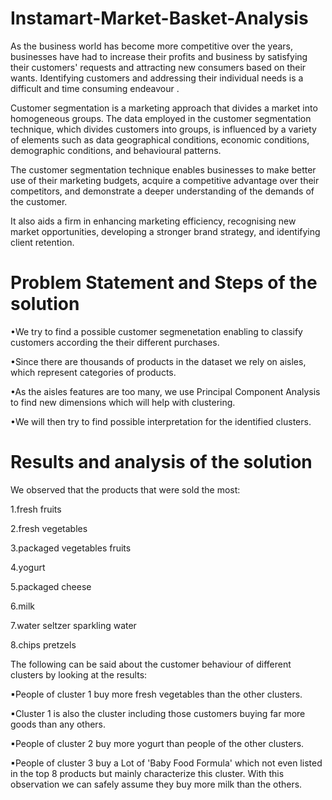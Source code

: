 # Instamart-Market-Basket-Analysis
As the business world has become more competitive over the years, businesses have had
to increase their profits and business by satisfying their customers' requests and
attracting new consumers based on their wants. Identifying customers and addressing
their individual needs is a difficult and time consuming endeavour .

Customer segmentation is a marketing approach that divides a market into
homogeneous groups. The data employed in the customer segmentation technique,
which divides customers into groups, is influenced by a variety of elements such as data
geographical conditions, economic conditions, demographic conditions, and behavioural
patterns.

The customer segmentation technique enables businesses to make better use of their
marketing budgets, acquire a competitive advantage over their competitors, and
demonstrate a deeper understanding of the demands of the customer.

It also aids a firm in enhancing marketing efficiency, recognising new market
opportunities, developing a stronger brand strategy, and identifying client retention.

# Problem Statement and Steps of the solution
•We try to find a possible customer segmenetation enabling to classify
customers according the their different purchases.

•Since there are thousands of products in the dataset we rely on aisles, which
represent categories of products.

•As the aisles features are too many, we use Principal Component Analysis to
find new dimensions which will help with clustering.

•We will then try to find possible interpretation for the identified clusters.
# Results and analysis of the solution
We observed that the products that were sold the most:

1.fresh fruits

2.fresh vegetables

3.packaged vegetables fruits

4.yogurt

5.packaged cheese

6.milk

7.water seltzer sparkling water

8.chips pretzels

The following can be said about the customer behaviour of different clusters by looking
at the results:

▪People of cluster 1 buy more fresh vegetables than the other clusters.

▪Cluster 1 is also the cluster including those customers buying far more goods than any
others.

▪People of cluster 2 buy more yogurt than people of the other clusters.

▪People of cluster 3 buy a Lot of 'Baby Food Formula' which not even listed in the top 8
products but mainly characterize this cluster. With this observation we can safely
assume they buy more milk than the others.
